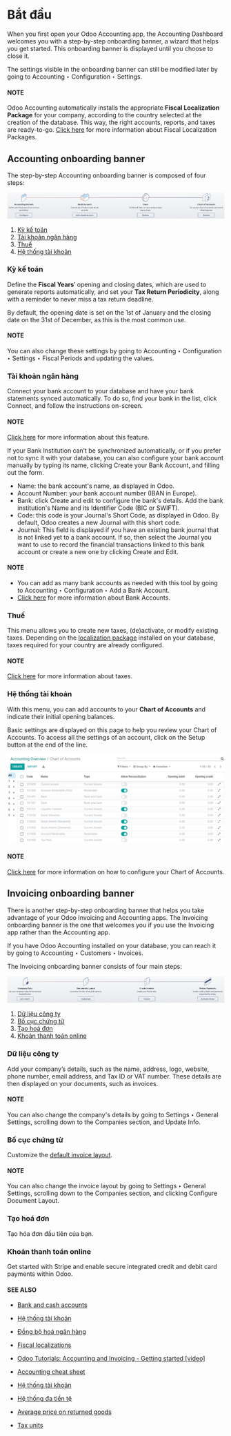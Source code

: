 # Bắt đầu

When you first open your Odoo Accounting app, the Accounting Dashboard welcomes you with
a step-by-step onboarding banner, a wizard that helps you get started. This onboarding banner is
displayed until you choose to close it.

The settings visible in the onboarding banner can still be modified later by going to
Accounting ‣ Configuration ‣ Settings.

#### NOTE
Odoo Accounting automatically installs the appropriate **Fiscal Localization Package** for your
company, according to the country selected at the creation of the database. This way, the right
accounts, reports, and taxes are ready-to-go. [Click here](applications/finance/fiscal_localizations.md#fiscal-localizations-packages)
for more information about Fiscal Localization Packages.

## Accounting onboarding banner

The step-by-step Accounting onboarding banner is composed of four steps:

![Step-by-step onboarding banner in Odoo Accounting](../../../.gitbook/assets/accounting-onboarding-banner.png)
1. [Kỳ kế toán](#accounting-setup-periods)
2. [Tài khoản ngân hàng](#accounting-setup-bank)
3. [Thuế](#accounting-setup-taxes)
4. [Hệ thống tài khoản](#accounting-setup-chart)

<a id="accounting-setup-periods"></a>

### Kỳ kế toán

Define the **Fiscal Years**’ opening and closing dates, which are used to generate reports
automatically, and set your **Tax Return Periodicity**, along with a reminder to never miss a tax
return deadline.

By default, the opening date is set on the 1st of January and the closing date on the 31st of
December, as this is the most common use.

#### NOTE
You can also change these settings by going to Accounting ‣ Configuration ‣
Settings ‣ Fiscal Periods and updating the values.

<a id="accounting-setup-bank"></a>

### Tài khoản ngân hàng

Connect your bank account to your database and have your bank statements synced automatically. To do
so, find your bank in the list, click Connect, and follow the instructions on-screen.

#### NOTE
[Click here](applications/finance/accounting/bank/bank_synchronization.md) for more information about this feature.

If your Bank Institution can’t be synchronized automatically, or if you prefer not to sync it with
your database, you can also configure your bank account manually by typing its name, clicking
Create your Bank Account, and filling out the form.

- Name: the bank account's name, as displayed in Odoo.
- Account Number: your bank account number (IBAN in Europe).
- Bank: click Create and edit to configure the bank's details. Add the
  bank institution's Name and its Identifier Code (BIC or SWIFT).
- Code: this code is your Journal's Short Code, as displayed in Odoo.
  By default, Odoo creates a new Journal with this short code.
- Journal: This field is displayed if you have an existing bank journal that is not
  linked yet to a bank account. If so, then select the Journal you want to use to record
  the financial transactions linked to this bank account or create a new one by clicking
  Create and Edit.

#### NOTE
- You can add as many bank accounts as needed with this tool by going to
  Accounting ‣ Configuration ‣ Add a Bank Account.
- [Click here](applications/finance/accounting/bank.md) for more information about Bank Accounts.

<a id="accounting-setup-taxes"></a>

### Thuế

This menu allows you to create new taxes, (de)activate, or modify existing taxes. Depending on the
[localization package](applications/finance/fiscal_localizations.md) installed on your database, taxes required for
your country are already configured.

#### NOTE
[Click here](applications/finance/accounting/taxes.md) for more information about taxes.

<a id="accounting-setup-chart"></a>

### Hệ thống tài khoản

With this menu, you can add accounts to your **Chart of Accounts** and indicate their initial
opening balances.

Basic settings are displayed on this page to help you review your Chart of Accounts. To access all
the settings of an account, click on the Setup button at the end of the line.

![Setup of the Chart of Accounts and their opening balances in Odoo Accounting](../../../.gitbook/assets/setup_chart_of_accounts.png)

#### NOTE
[Click here](applications/finance/accounting/get_started/chart_of_accounts.md) for more information on how to configure your
Chart of Accounts.

## Invoicing onboarding banner

There is another step-by-step onboarding banner that helps you take advantage of your Odoo Invoicing
and Accounting apps. The Invoicing onboarding banner is the one that welcomes you if you use the
Invoicing app rather than the Accounting app.

If you have Odoo Accounting installed on your database, you can reach it by going to
Accounting ‣ Customers ‣ Invoices.

The Invoicing onboarding banner consists of four main steps:

![Step-by-step onboarding banner in Odoo Invoicing](../../../.gitbook/assets/invoicing-onboarding-banner.png)
1. [Dữ liệu công ty](#invoicing-setup-company)
2. [Bố cục chứng từ](#invoicing-setup-layout)
3. [Tạo hoá đơn](#invoicing-setup-invoice)
4. [Khoản thanh toán online](#invoicing-setup-payments)

<a id="invoicing-setup-company"></a>

### Dữ liệu công ty

Add your company’s details, such as the name, address, logo, website, phone number, email address,
and Tax ID or VAT number. These details are then displayed on your documents, such as invoices.

#### NOTE
You can also change the company's details by going to Settings ‣ General
Settings, scrolling down to the Companies section, and Update Info.

<a id="invoicing-setup-layout"></a>

### Bố cục chứng từ

Customize the [default invoice layout](applications/studio/pdf_reports.md#studio-pdf-reports-default-layout).

#### NOTE
You can also change the invoice layout by going to Settings ‣ General
Settings, scrolling down to the Companies section, and clicking Configure
Document Layout.

<a id="invoicing-setup-invoice"></a>

### Tạo hoá đơn

Tạo hóa đơn đầu tiên của bạn.

<a id="invoicing-setup-payments"></a>

### Khoản thanh toán online

Get started with Stripe and enable secure integrated credit and debit card payments within Odoo.

#### SEE ALSO
* [Bank and cash accounts](applications/finance/accounting/bank.md)
* [Hệ thống tài khoản](applications/finance/accounting/get_started/chart_of_accounts.md)
* [Đồng bộ hoá ngân hàng](applications/finance/accounting/bank/bank_synchronization.md)
* [Fiscal localizations](applications/finance/fiscal_localizations.md)
* [Odoo Tutorials: Accounting and Invoicing - Getting started [video]](https://www.odoo.com/slides/slide/getting-started-1692)

* [Accounting cheat sheet](applications/finance/accounting/get_started/cheat_sheet.md)
* [Hệ thống tài khoản](applications/finance/accounting/get_started/chart_of_accounts.md)
* [Hệ thống đa tiền tệ](applications/finance/accounting/get_started/multi_currency.md)
* [Average price on returned goods](applications/finance/accounting/get_started/avg_price_valuation.md)
* [Tax units](applications/finance/accounting/get_started/tax_units.md)
